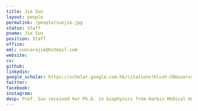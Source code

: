 ```yaml
---
title: Jie Sun
layout: people
permalink: /people/sunjie.jpg
status: Staff
pname: Jie Sun
position: Staff
office: 
eml: suncarajie@hotmail.com
website: 
cv: 
github: 
linkedin:
google_scholar: https://scholar.google.com.hk/citations?hl=zh-CN&user=sTDjHNgAAAAJ
twitter: 
facebook: 
instagram:
desp: Prof. Sun received her Ph.D. in biophysics from Harbin Medical University, China. She has been engaged in the study of bioinformatics since 2004. Currently, she is a full professor at the School of Biomedical Engineering, Wenzhou Medical University, China. Her research interests include bioinformatics, computational biology and computational immuno-oncology. She has published over 50 peer-reviewed papers which have been cited over 3800 times with an H-index of 21 and i10-index of 45 as indicated in Google Scholar (update in 2020.03). Dr. Sun contributed significantly to the computational identification of novel biomarkers for cancer diagnosis, prognosis and treatment response based on multi-omics data. She also conceptualized, designed developed, and co-developed computational methods/tools to analyze and interpret human genes, diseases and gene-disease association from a system biology perspective.
---
```

